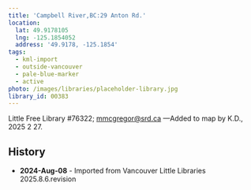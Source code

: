 ```yaml
---
title: 'Campbell River,BC:29 Anton Rd.'
location:
  lat: 49.9178105
  lng: -125.1854052
  address: '49.9178, -125.1854'
tags:
  - kml-import
  - outside-vancouver
  - pale-blue-marker
  - active
photo: /images/libraries/placeholder-library.jpg
library_id: 00383
---
```

Little Free Library #76322; mmcgregor@srd.ca
—Added to map by K.D., 2025 2 27.

## History
- **2024-Aug-08** - Imported from Vancouver Little Libraries 2025.8.6.revision
